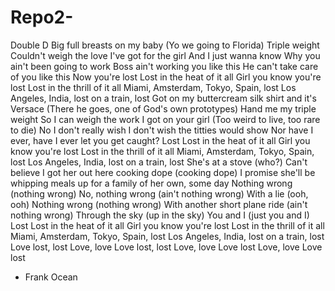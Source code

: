 # Repo2-
Double D
Big full breasts on my baby
(Yo we going to Florida)
Triple weight
Couldn't weigh the love I've got for the girl
And I just wanna know
Why you ain't been going to work
Boss ain't working you like this
He can't take care of you like this
Now you're lost
Lost in the heat of it all
Girl you know you're lost
Lost in the thrill of it all
Miami, Amsterdam, Tokyo, Spain, lost
Los Angeles, India, lost on a train, lost
Got on my buttercream silk shirt and it's Versace
(There he goes, one of God's own prototypes)
Hand me my triple weight
So I can weigh the work I got on your girl
(Too weird to live, too rare to die)
No I don't really wish
I don't wish the titties would show
Nor have I ever, have I ever let you get caught?
Lost
Lost in the heat of it all
Girl you know you're lost
Lost in the thrill of it all
Miami, Amsterdam, Tokyo, Spain, lost
Los Angeles, India, lost on a train, lost
She's at a stove (who?)
Can't believe I got her out here cooking dope (cooking dope)
I promise she'll be whipping meals up for a family of her own, some day
Nothing wrong (nothing wrong)
No, nothing wrong (ain't nothing wrong)
With a lie (ooh, ooh)
Nothing wrong (nothing wrong)
With another short plane ride (ain't nothing wrong)
Through the sky (up in the sky)
You and I (just you and I)
Lost
Lost in the heat of it all
Girl you know you're lost
Lost in the thrill of it all
Miami, Amsterdam, Tokyo, Spain, lost
Los Angeles, India, lost on a train, lost
Love lost, lost
Love, love
Love lost, lost
Love, love
Love lost
Love, love
Love lost
- Frank Ocean 
